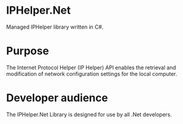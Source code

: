 IPHelper.Net
============
Managed IPHelper library written in C#.


Purpose
============
The Internet Protocol Helper (IP Helper) API enables the retrieval and modification of network configuration settings for the local computer.

Developer audience
============
The IPHelper.Net Library is designed for use by all .Net developers.
